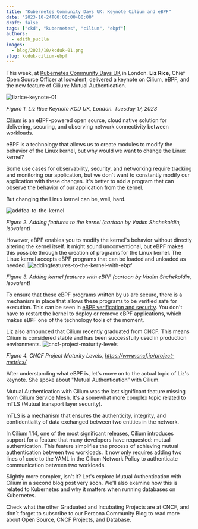 ```yaml
---
title: "Kubernetes Community Days UK: Keynote Cilium and eBPF"
date: "2023-10-24T00:00:00+00:00"
draft: false
tags: ["ckd", "kubernetes", "cilium", "ebpf"]
authors:
  - edith_puclla
images:
  - blog/2023/10/kcduk-01.png
slug: kcduk-cilium-ebpf
---
```


This week, at [Kubernetes Community Days UK](https://community.cncf.io/events/details/cncf-kcd-uk-presents-kubernetes-community-days-uk-2023/) in London. **Liz Rice**, Chief Open Source Officer at Isovalent, delivered a keynote on Cilium, eBPF, and the new feature of Cilium: Mutual Authentication.

![lizrice-keynote-01](blog/2023/10/kcduk-01.png)

_Figure 1. Liz Rice Keynote KCD UK, London. Tuesday 17, 2023_

[Cilium](https://cilium.io/) is an eBPF-powered open source, cloud native solution for delivering, securing, and observing network connectivity between workloads.

eBPF is a technology that allows us to create modules to modify the behavior of the Linux kernel, but why would we want to change the Linux kernel?

Some use cases for observability, security, and networking require tracking and monitoring our application, but we don't want to constantly modify our application with these changes. It's better to add a program that can observe the behavior of our application from the kernel.

But changing the Linux kernel can be, well, hard.

![addfea-to-the-kernel](blog/2023/10/kcduk-02.png)

_Figure 2. Adding features to the kernel (cartoon by Vadim Shchekoldin, Isovalent)_

However, eBPF enables you to modify the kernel's behavior without directly altering the kernel itself. It might sound unconventional, but eBPF makes this possible through the creation of programs for the Linux kernel. The Linux kernel accepts eBPF programs that can be loaded and unloaded as needed.
![addingfeatures-to-the-kernel-with-ebpf](blog/2023/10/kcduk-03.png)

_Figure 3. Adding kernel features with eBPF (cartoon by Vadim Shchekoldin, Isovalent)_

To ensure that these eBPF programs written by us are secure, there is a mechanism in place that allows these programs to be verified safe for execution. This can be seen in [eBPF verification and security](https://ebpf.io/what-is-ebpf/#ebpf-safety). You don't have to restart the kernel to deploy or remove eBPF applications, which makes eBPF one of the technology tools of the moment.

Liz also announced that Cilium recently graduated from CNCF. This means Cilium is considered stable and has been successfully used in production environments.
![cncf-project-maturity-levels](blog/2023/10/kcduk-04.png)

_Figure 4. CNCF Project Maturity Levels, https://www.cncf.io/project-metrics/_

After understanding what eBPF is, let's move on to the actual topic of Liz's keynote. She spoke about "Mutual Authentication” with Cilium.

Mutual Authentication with Cilium was the last significant feature missing from Cilium Service Mesh. It's a somewhat more complex topic related to mTLS (Mutual transport layer security).

mTLS is a mechanism that ensures the authenticity, integrity, and confidentiality of data exchanged between two entities in the network.

In Cilium 1.14, one of the most significant releases, Cilium introduces support for a feature that many developers have requested: mutual authentication. This feature simplifies the process of achieving mutual authentication between two workloads. It now only requires adding two lines of code to the YAML in the Cilium Network Policy to authenticate communication between two workloads.

Slightly more complex, isn't it? Let's explore Mutual Authentication with Cilium in a second blog post very soon. We'll also examine how this is related to Kubernetes and why it matters when running databases on Kubernetes.

Check what the other Graduated and Incubating Projects are at CNCF, and don´t forget to subscribe to our Percona Community Blog to read more about Open Source, CNCF Projects, and Database.
